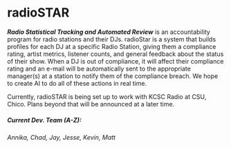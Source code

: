 # radioSTAR
**_Radio Statistical Tracking and Automated Review_** is an accountability program for radio stations and their DJs.  radioStar is a system that builds profiles for each DJ at a specific Radio Station, giving them a compliance rating, artist metrics, listener counts, and general feedback about the status of their show. When a DJ is out of compliance, it will affect their compliance rating and an e-mail will be automatically sent to the appropriate manager(s) at a station to notify them of the compliance breach. We hope to create AI to do all of these actions in real time.  

Currently, radioSTAR is being set up to work with KCSC Radio at CSU, Chico. Plans beyond that will be announced at a later time.  

##### Current Dev. Team (A-Z):
*Annika, Chad, Jay, Jesse, Kevin, Matt*
